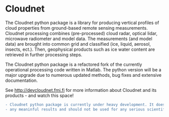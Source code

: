 # Cloudnet
The Cloudnet python package is a library for producing vertical profiles of cloud properties from ground-based remote sensing measurements. Cloudnet processing combines (pre-processed) cloud radar, optical lidar, microwave radiometer and model data. The measurements (and model data) are brought into common grid and classified (ice, liquid, aerosol, insects, ect.). Then, geophysical products such as ice water content are retrieved in further processing steps.

The Cloudnet python package is a refactored fork of the currently operational processing code written in Matlab.
The python version will be a major upgrade due to numerous updated methods, bug fixes and extensive documentation.

See http://devcloudnet.fmi.fi for more information about Cloudnet and its products - and watch this space!

```diff
- Cloudnet python package is currently under heavy development. It does not yet produces 
- any meaninful results and should not be used for any serious scientific work.
```
